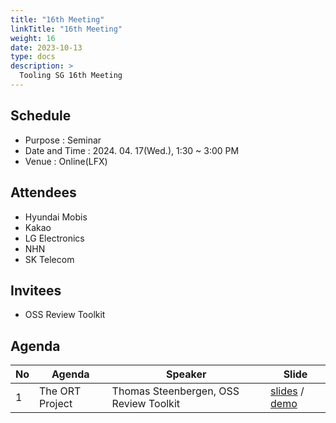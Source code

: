 ```yaml
---
title: "16th Meeting"
linkTitle: "16th Meeting"
weight: 16
date: 2023-10-13
type: docs
description: >
  Tooling SG 16th Meeting
---
```


## Schedule

* Purpose : Seminar
* Date and Time : 2024. 04. 17(Wed.), 1:30 ~ 3:00 PM
* Venue : Online(LFX)

## Attendees
* Hyundai Mobis
* Kakao
* LG Electronics
* NHN
* SK Telecom

## Invitees
* OSS Review Toolkit

## Agenda
| No | Agenda           | Speaker | Slide |
|----|-----------------|------|------|
| 1  | The ORT Project | Thomas Steenbergen, OSS Review Toolkit | [slides](The-ORT-project-OpenChain-KWG-April-2024.pdf) / [demo](ort-demo-example-openchain-kwg-april-2024.zip) |